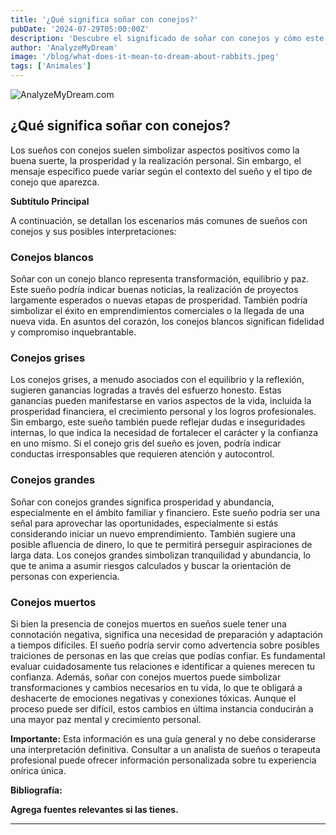 ```yaml
---
title: '¿Qué significa soñar con conejos?'
pubDate: '2024-07-29T05:00:00Z'
description: 'Descubre el significado de soñar con conejos y cómo este tipo de sueños puede reflejar aspectos positivos como prosperidad y satisfacción personal, dependiendo del contexto y el tipo de conejo.'
author: 'AnalyzeMyDream'
image: '/blog/what-does-it-mean-to-dream-about-rabbits.jpeg'
tags: ['Animales']
---
```


![AnalyzeMyDream.com](/blog/what-does-it-mean-to-dream-about-rabbits.jpeg)

## ¿Qué significa soñar con conejos?

Los sueños con conejos suelen simbolizar aspectos positivos como la buena suerte, la prosperidad y la realización personal. Sin embargo, el mensaje específico puede variar según el contexto del sueño y el tipo de conejo que aparezca. 

**Subtítulo Principal**

A continuación, se detallan los escenarios más comunes de sueños con conejos y sus posibles interpretaciones:

### Conejos blancos

Soñar con un conejo blanco representa transformación, equilibrio y paz. Este sueño podría indicar buenas noticias, la realización de proyectos largamente esperados o nuevas etapas de prosperidad. También podría simbolizar el éxito en emprendimientos comerciales o la llegada de una nueva vida. En asuntos del corazón, los conejos blancos significan fidelidad y compromiso inquebrantable. 

### Conejos grises

Los conejos grises, a menudo asociados con el equilibrio y la reflexión, sugieren ganancias logradas a través del esfuerzo honesto. Estas ganancias pueden manifestarse en varios aspectos de la vida, incluida la prosperidad financiera, el crecimiento personal y los logros profesionales. Sin embargo, este sueño también puede reflejar dudas e inseguridades internas, lo que indica la necesidad de fortalecer el carácter y la confianza en uno mismo. Si el conejo gris del sueño es joven, podría indicar conductas irresponsables que requieren atención y autocontrol.

### Conejos grandes

Soñar con conejos grandes significa prosperidad y abundancia, especialmente en el ámbito familiar y financiero. Este sueño podría ser una señal para aprovechar las oportunidades, especialmente si estás considerando iniciar un nuevo emprendimiento. También sugiere una posible afluencia de dinero, lo que te permitirá perseguir aspiraciones de larga data. Los conejos grandes simbolizan tranquilidad y abundancia, lo que te anima a asumir riesgos calculados y buscar la orientación de personas con experiencia.

### Conejos muertos

Si bien la presencia de conejos muertos en sueños suele tener una connotación negativa, significa una necesidad de preparación y adaptación a tiempos difíciles. El sueño podría servir como advertencia sobre posibles traiciones de personas en las que creías que podías confiar. Es fundamental evaluar cuidadosamente tus relaciones e identificar a quienes merecen tu confianza. Además, soñar con conejos muertos puede simbolizar transformaciones y cambios necesarios en tu vida, lo que te obligará a deshacerte de emociones negativas y conexiones tóxicas. Aunque el proceso puede ser difícil, estos cambios en última instancia conducirán a una mayor paz mental y crecimiento personal. 

**Importante:** Esta información es una guía general y no debe considerarse una interpretación definitiva. Consultar a un analista de sueños o terapeuta profesional puede ofrecer información personalizada sobre tu experiencia onírica única.

**Bibliografía:**

**Agrega fuentes relevantes si las tienes.**

---